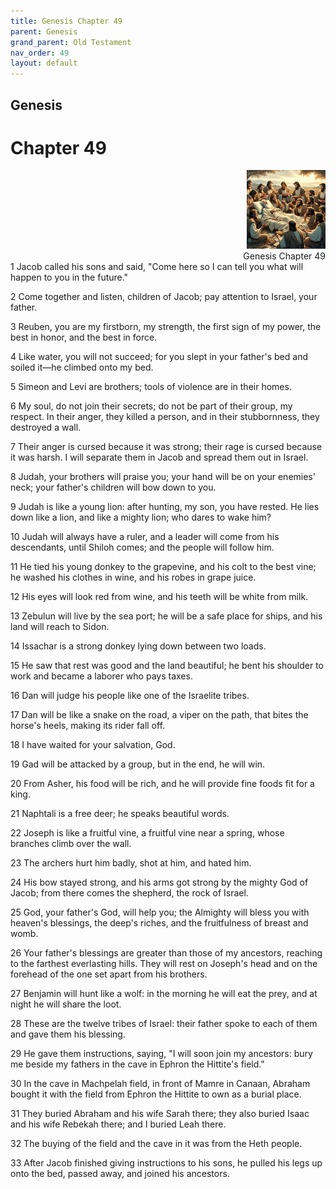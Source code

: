 ```yaml
---
title: Genesis Chapter 49
parent: Genesis
grand_parent: Old Testament
nav_order: 49
layout: default
---
```


## Genesis

# Chapter 49

<div style="clear: both; text-align: right;">
    <img src="/assets/Image/Genesis/500/49.jpg" alt="Genesis Chapter 49" class="chapter-image" style="max-width: 25%; height: auto;"/>
    <figcaption style="font-size: 14px;">Genesis Chapter 49</figcaption>
</div>
1 Jacob called his sons and said, "Come here so I can tell you what will happen to you in the future."

2 Come together and listen, children of Jacob; pay attention to Israel, your father.

3 Reuben, you are my firstborn, my strength, the first sign of my power, the best in honor, and the best in force.

4 Like water, you will not succeed; for you slept in your father's bed and soiled it—he climbed onto my bed.

5 Simeon and Levi are brothers; tools of violence are in their homes.

6 My soul, do not join their secrets; do not be part of their group, my respect. In their anger, they killed a person, and in their stubbornness, they destroyed a wall.

7 Their anger is cursed because it was strong; their rage is cursed because it was harsh. I will separate them in Jacob and spread them out in Israel.

8 Judah, your brothers will praise you; your hand will be on your enemies' neck; your father's children will bow down to you.

9 Judah is like a young lion: after hunting, my son, you have rested. He lies down like a lion, and like a mighty lion; who dares to wake him?

10 Judah will always have a ruler, and a leader will come from his descendants, until Shiloh comes; and the people will follow him.

11 He tied his young donkey to the grapevine, and his colt to the best vine; he washed his clothes in wine, and his robes in grape juice.

12 His eyes will look red from wine, and his teeth will be white from milk.

13 Zebulun will live by the sea port; he will be a safe place for ships, and his land will reach to Sidon.

14 Issachar is a strong donkey lying down between two loads.

15 He saw that rest was good and the land beautiful; he bent his shoulder to work and became a laborer who pays taxes.

16 Dan will judge his people like one of the Israelite tribes.

17 Dan will be like a snake on the road, a viper on the path, that bites the horse's heels, making its rider fall off.

18 I have waited for your salvation, God.

19 Gad will be attacked by a group, but in the end, he will win.

20 From Asher, his food will be rich, and he will provide fine foods fit for a king.

21 Naphtali is a free deer; he speaks beautiful words.

22 Joseph is like a fruitful vine, a fruitful vine near a spring, whose branches climb over the wall.

23 The archers hurt him badly, shot at him, and hated him.

24 His bow stayed strong, and his arms got strong by the mighty God of Jacob; from there comes the shepherd, the rock of Israel.

25 God, your father's God, will help you; the Almighty will bless you with heaven's blessings, the deep's riches, and the fruitfulness of breast and womb.

26 Your father's blessings are greater than those of my ancestors, reaching to the farthest everlasting hills. They will rest on Joseph's head and on the forehead of the one set apart from his brothers.

27 Benjamin will hunt like a wolf: in the morning he will eat the prey, and at night he will share the loot.

28 These are the twelve tribes of Israel: their father spoke to each of them and gave them his blessing.

29 He gave them instructions, saying, "I will soon join my ancestors: bury me beside my fathers in the cave in Ephron the Hittite's field."

30 In the cave in Machpelah field, in front of Mamre in Canaan, Abraham bought it with the field from Ephron the Hittite to own as a burial place.

31 They buried Abraham and his wife Sarah there; they also buried Isaac and his wife Rebekah there; and I buried Leah there.

32 The buying of the field and the cave in it was from the Heth people.

33 After Jacob finished giving instructions to his sons, he pulled his legs up onto the bed, passed away, and joined his ancestors.


